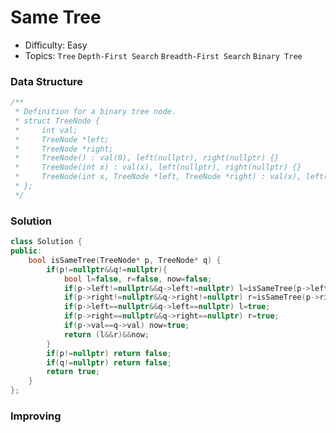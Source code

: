 # Same Tree
- Difficulty: Easy
- Topics: `Tree` `Depth-First Search` `Breadth-First Search` `Binary Tree`

### Data Structure
``` cpp
/**
 * Definition for a binary tree node.
 * struct TreeNode {
 *     int val;
 *     TreeNode *left;
 *     TreeNode *right;
 *     TreeNode() : val(0), left(nullptr), right(nullptr) {}
 *     TreeNode(int x) : val(x), left(nullptr), right(nullptr) {}
 *     TreeNode(int x, TreeNode *left, TreeNode *right) : val(x), left(left), right(right) {}
 * };
 */
```

### Solution
``` cpp
class Solution {
public:
    bool isSameTree(TreeNode* p, TreeNode* q) {
        if(p!=nullptr&&q!=nullptr){
            bool l=false, r=false, now=false;
            if(p->left!=nullptr&&q->left!=nullptr) l=isSameTree(p->left, q->left);
            if(p->right!=nullptr&&q->right!=nullptr) r=isSameTree(p->right, q->right);
            if(p->left==nullptr&&q->left==nullptr) l=true;
            if(p->right==nullptr&&q->right==nullptr) r=true;
            if(p->val==q->val) now=true;
            return (l&&r)&&now;
        }
        if(p!=nullptr) return false;
        if(q!=nullptr) return false;
        return true;
    }
};
```

### Improving
``` cpp
```